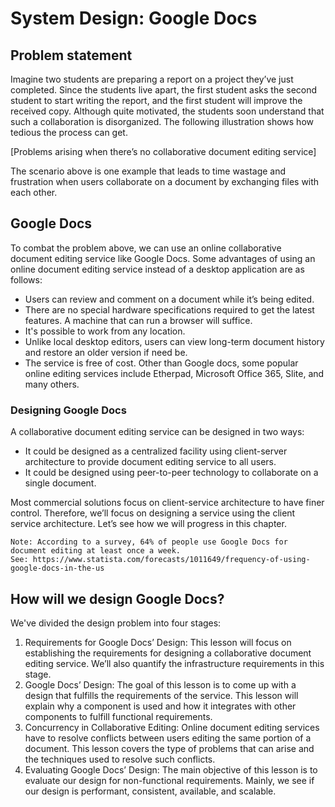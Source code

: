 # System Design: Google Docs
## Problem statement
Imagine two students are preparing a report on a project they’ve just completed. Since the students live apart, the first student asks the second student to start writing the report, and the first student will improve the received copy. Although quite motivated, the students soon understand that such a collaboration is disorganized. The following illustration shows how tedious the process can get.

[Problems arising when there’s no collaborative document editing service]

The scenario above is one example that leads to time wastage and frustration when users collaborate on a document by exchanging files with each other.

## Google Docs
To combat the problem above, we can use an online collaborative document editing service like Google Docs. Some advantages of using an online document editing service instead of a desktop application are as follows:

- Users can review and comment on a document while it’s being edited.
- There are no special hardware specifications required to get the latest features. A machine that can run a browser will suffice.
- It's possible to work from any location.
- Unlike local desktop editors, users can view long-term document history and restore an older version if need be.
- The service is free of cost.
Other than Google docs, some popular online editing services include Etherpad, Microsoft Office 365, Slite, and many others.


### Designing Google Docs
A collaborative document editing service can be designed in two ways:

- It could be designed as a centralized facility using client-server architecture to provide document editing service to all users.
- It could be designed using peer-to-peer technology to collaborate on a single document.


Most commercial solutions focus on client-service architecture to have finer control. Therefore, we’ll focus on designing a service using the client service architecture. Let’s see how we will progress in this chapter.

```
Note: According to a survey, 64% of people use Google Docs for document editing at least once a week.
See: https://www.statista.com/forecasts/1011649/frequency-of-using-google-docs-in-the-us

```

## How will we design Google Docs?
We've divided the design problem into four stages:

1. Requirements for Google Docs’ Design: This lesson will focus on establishing the requirements for designing a collaborative document editing service. We’ll also quantify the infrastructure requirements in this stage.
2. Google Docs’ Design: The goal of this lesson is to come up with a design that fulfills the requirements of the service. This lesson will explain why a component is used and how it integrates with other components to fulfill functional requirements.
3. Concurrency in Collaborative Editing: Online document editing services have to resolve conflicts between users editing the same portion of a document. This lesson covers the type of problems that can arise and the techniques used to resolve such conflicts.
4. Evaluating Google Docs’ Design: The main objective of this lesson is to evaluate our design for non-functional requirements. Mainly, we see if our design is performant, consistent, available, and scalable.
